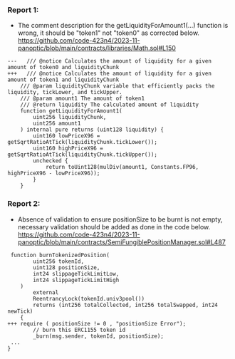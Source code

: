 ### Report 1:
- The comment description for the getLiquidityForAmount1(...) function is wrong, it should be "token1" not "token0" as corrected below.
https://github.com/code-423n4/2023-11-panoptic/blob/main/contracts/libraries/Math.sol#L150
```solidity
---   /// @notice Calculates the amount of liquidity for a given amount of token0 and liquidityChunk
+++   /// @notice Calculates the amount of liquidity for a given amount of token1 and liquidityChunk
    /// @param liquidityChunk variable that efficiently packs the liquidity, tickLower, and tickUpper.
    /// @param amount1 The amount of token1
    /// @return liquidity The calculated amount of liquidity
    function getLiquidityForAmount1(
        uint256 liquidityChunk,
        uint256 amount1
    ) internal pure returns (uint128 liquidity) {
        uint160 lowPriceX96 = getSqrtRatioAtTick(liquidityChunk.tickLower());
        uint160 highPriceX96 = getSqrtRatioAtTick(liquidityChunk.tickUpper());
        unchecked {
            return toUint128(mulDiv(amount1, Constants.FP96, highPriceX96 - lowPriceX96));
        }
    }
```
###  Report 2:
- Absence of validation to ensure positionSize to be burnt is not empty, necessary validation should be added as done in the code below.
https://github.com/code-423n4/2023-11-panoptic/blob/main/contracts/SemiFungiblePositionManager.sol#L487
```solidity
 function burnTokenizedPosition(
        uint256 tokenId,
        uint128 positionSize,
        int24 slippageTickLimitLow,
        int24 slippageTickLimitHigh
    )
        external
        ReentrancyLock(tokenId.univ3pool())
        returns (int256 totalCollected, int256 totalSwapped, int24 newTick)
    {
+++ require ( positionSize != 0 , "positionSize Error");
        // burn this ERC1155 token id
        _burn(msg.sender, tokenId, positionSize);
 ...
}
```